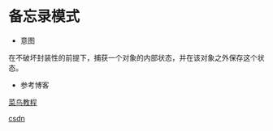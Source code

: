 # 备忘录模式

- 意图

在不破坏封装性的前提下，捕获一个对象的内部状态，并在该对象之外保存这个状态。

- 参考博客

[菜鸟教程](http://www.runoob.com/design-pattern/memento-pattern.html)

[csdn](http://blog.csdn.net/zhengzhb/article/details/7697549)